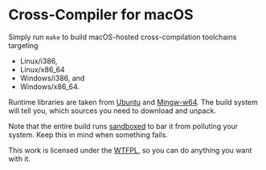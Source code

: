 Cross-Compiler for macOS
========================

Simply run `make` to build macOS-hosted cross-compilation toolchains targeting
* Linux/i386,
* Linux/x86_64
* Windows/i386, and
* Windows/x86_64.

Runtime libraries are taken from [Ubuntu](http://packages.ubuntu.com) and 
[Mingw-w64](http://mingw-w64.org/). The build system will tell you, which sources you need 
to download and unpack.

Note that the entire build runs 
[sandboxed](https://developer.apple.com/library/mac/documentation/Darwin/Reference/ManPages/man7/sandbox.7.html) 
to bar it from polluting your system. Keep this in mind when something fails.

This work is licensed under the [WTFPL](http://www.wtfpl.net/), so you can do anything you 
want with it.
